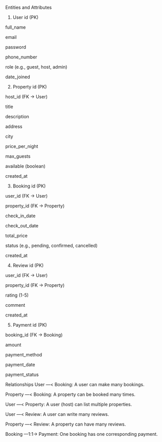  Entities and Attributes
1. User
id (PK)

full_name

email

password

phone_number

role (e.g., guest, host, admin)

date_joined

2. Property
id (PK)

host_id (FK → User)

title

description

address

city

price_per_night

max_guests

available (boolean)

created_at

3. Booking
id (PK)

user_id (FK → User)

property_id (FK → Property)

check_in_date

check_out_date

total_price

status (e.g., pending, confirmed, cancelled)

created_at

4. Review
id (PK)

user_id (FK → User)

property_id (FK → Property)

rating (1-5)

comment

created_at

5. Payment
id (PK)

booking_id (FK → Booking)

amount

payment_method

payment_date

payment_status

Relationships
User —< Booking: A user can make many bookings.

Property —< Booking: A property can be booked many times.

User —< Property: A user (host) can list multiple properties.

User —< Review: A user can write many reviews.

Property —< Review: A property can have many reviews.

Booking —1:1→ Payment: One booking has one corresponding payment.